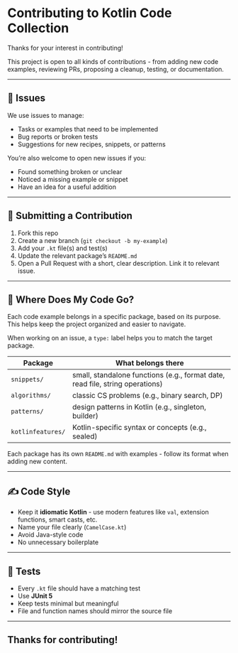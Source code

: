# Contributing to Kotlin Code Collection

Thanks for your interest in contributing!

This project is open to all kinds of contributions - from adding new code examples, reviewing PRs, proposing a cleanup, testing, or documentation.

---

## 🧩 Issues

We use issues to manage:
- Tasks or examples that need to be implemented
- Bug reports or broken tests
- Suggestions for new recipes, snippets, or patterns


You’re also welcome to open new issues if you:
- Found something broken or unclear
- Noticed a missing example or snippet
- Have an idea for a useful addition

---

## 💬 Submitting a Contribution

1. Fork this repo
2. Create a new branch (`git checkout -b my-example`)
3. Add your `.kt` file(s) and test(s)
4. Update the relevant package’s `README.md`
5. Open a Pull Request with a short, clear description. Link it to relevant issue.

---

## 📁 Where Does My Code Go?

Each code example belongs in a specific package, based on its purpose. This helps keep the project organized and easier to navigate.

When working on an issue, a `type:` label helps you to match the target package.

| Package           | What belongs there                                                            |
|-------------------|-------------------------------------------------------------------------------|
| `snippets/`       | small, standalone functions (e.g., format date, read file, string operations) |
| `algorithms/`     | classic CS problems (e.g., binary search, DP)                                 |
| `patterns/`       | design patterns in Kotlin (e.g., singleton, builder)                          |
| `kotlinfeatures/` | Kotlin-specific syntax or concepts (e.g., sealed)                             |

Each package has its own `README.md` with examples - follow its format when adding new content.

---

## ✍️ Code Style

- Keep it **idiomatic Kotlin** - use modern features like `val`, extension functions, smart casts, etc.
- Name your file clearly (`CamelCase.kt`)
- Avoid Java-style code 
- No unnecessary boilerplate

---

## 🧪 Tests

- Every `.kt` file should have a matching test
- Use **JUnit 5**
- Keep tests minimal but meaningful
- File and function names should mirror the source file

---

## Thanks for contributing!

